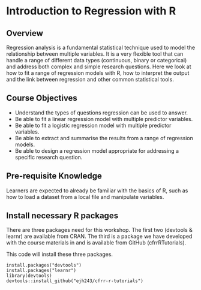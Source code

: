 # Introduction to Regression with R

## Overview
Regression analysis is a fundamental statistical technique used to model the relationship between multiple variables. It is a very flexible tool that can handle a range of different data types (continuous, binary or categorical) and address both complex and simple research questions. Here we look at how to fit a range of regression models with R, how to interpret the output and the link between regression and other common statistical tools.

## Course Objectives
- Understand the types of questions regression can be used to answer.
- Be able to fit a linear regression model with multiple predictor variables.
- Be able to fit a logistic regression model with multiple predictor variables.
- Be able to extract and summarise the results from a range of regression models.
- Be able to design a regression model appropriate for addressing a specific research question.

## Pre-requisite Knowledge

Learners are expected to already be familiar with the basics of R, such as how to load a dataset from a local file and manipulate variables.

## Install necessary R packages

There are three packages need for this workshop. The first two (devtools & learnr) are available from CRAN. The third is a package we have developed with the course materials in and is available from GitHub (cfrrRTutorials). 

This code will install these three packages.

```
install.packages("devtools") 
install.packages("learnr") 
library(devtools)
devtools::install_github("ejh243/cfrr-r-tutorials")
```